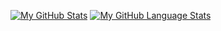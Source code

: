 [![My GitHub Stats](https://github-readme-stats.vercel.app/api/?username=MDBrodskiy&count_private=true&theme=tokyonight&showicons=true)]()
[![My GitHub Language Stats](https://github-readme-stats.vercel.app/api/top-langs/?username=MDBrodskiy&langs_count=5&theme=tokyonight)]()
